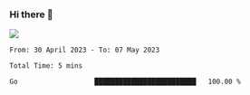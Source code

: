 ### Hi there 👋️

![](https://komarev.com/ghpvc/?username=Loner1024)

<!--START_SECTION:waka-->

```text
From: 30 April 2023 - To: 07 May 2023

Total Time: 5 mins

Go                   █████████████████████████   100.00 %
```

<!--END_SECTION:waka-->



